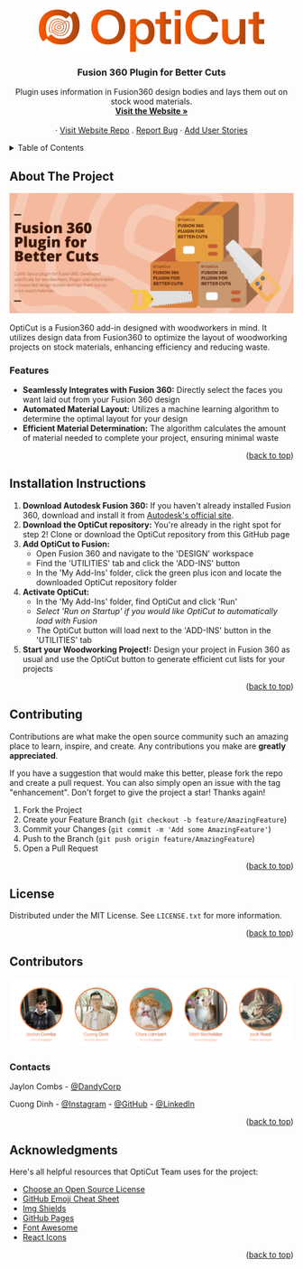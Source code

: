 <a name="readme-top"></a>

<!-- PROJECT LOGO -->
<br />
<div align="center">
  <a href="https://github.com/OptiCut/OptiCut">
    <img src="themes/color/opticut-gradient-logo.png" alt="Logo" width="400" height="75">
  </a>

  <h3 align="center">Fusion 360 Plugin for Better Cuts</h3>

  <p align="center">
    Plugin uses information in Fusion360 design bodies and lays them out on stock wood materials.
    <br />
    <a href="https://opticut.github.io"><strong>Visit the Website »</strong></a>
    <br />
    <br />
    ·
    <a href="https://github.com/OptiCut/opticut.github.io">Visit Website Repo</a>
    .
    <a href="https://github.com/OptiCut/OptiCut/issues/new?assignees=&labels=&projects=&template=bug_report.md&title=">Report Bug</a>
    ·
    <a href="https://github.com/OptiCut/OptiCut/issues/new?assignees=&labels=&projects=&template=user-stories.md&title=%5BUserStory%5D+brief+identification+of+the+user+story">Add User Stories</a>
  </p>
</div>


<!-- TABLE OF CONTENTS -->
<details>
  <summary>Table of Contents</summary>
  <ol>
    <li>
      <a href="#about-the-project">About The Project</a>
      <ul>
        <li><a href="#features">Features</a></li>
      </ul>
    </li>
    <li>
      <a href="#installation-instructions">Installation Instructions</a>
    </li>
    <li><a href="#contributing">Contributing</a></li>
    <li><a href="#license">License</a></li>
    <li><a href="#contributors">Contributors</a></li>
    <li><a href="#acknowledgments">Acknowledgments</a></li>
  </ol>
</details>



## About The Project

[![Product Name Screen Shot][product-screenshot]](https://opticut.github.io)

OptiCut is a Fusion360 add-in designed with woodworkers in mind. It utilizes design data from Fusion360 to optimize the layout of woodworking projects on stock materials, enhancing efficiency and reducing waste.

### Features
* __Seamlessly Integrates with Fusion 360:__ Directly select the faces you want laid out from your Fusion 360 design
* __Automated Material Layout:__  Utilizes a machine learning algorithm to determine the optimal layout for your design
* __Efficient Material Determination:__ The algorithm calculates the amount of material needed to complete your project, ensuring minimal waste

<p align="right">(<a href="#readme-top">back to top</a>)</p>

## Installation Instructions
1. __Download Autodesk Fusion 360:__ If you haven't already installed Fusion 360, download and install it from [Autodesk's official site](https://www.autodesk.com).
2. __Download the OptiCut repository:__ You're already in the right spot for step 2! Clone or download the OptiCut repository from this GitHub page 
3. __Add OptiCut to Fusion:__
   * Open Fusion 360 and navigate to the 'DESIGN' workspace
   * Find the 'UTILITIES' tab and click the 'ADD-INS' button
   * In the 'My Add-Ins' folder, click the green plus icon and locate the downloaded OptiCut repository folder
4. __Activate OptiCut:__
   * In the 'My Add-Ins' folder, find OptiCut and click 'Run'
   * *Select 'Run on Startup' if you would like OptiCut to automatically load with Fusion*
   * The OptiCut button will load next to the 'ADD-INS' button in the 'UTILITIES' tab
5. __Start your Woodworking Project!:__ Design your project in Fusion 360 as usual and use the OptiCut button to generate efficient cut lists for your projects

<p align="right">(<a href="#readme-top">back to top</a>)</p>



<!-- CONTRIBUTING -->
## Contributing

Contributions are what make the open source community such an amazing place to learn, inspire, and create. Any contributions you make are **greatly appreciated**.

If you have a suggestion that would make this better, please fork the repo and create a pull request. You can also simply open an issue with the tag "enhancement".
Don't forget to give the project a star! Thanks again!

1. Fork the Project
2. Create your Feature Branch (`git checkout -b feature/AmazingFeature`)
3. Commit your Changes (`git commit -m 'Add some AmazingFeature'`)
4. Push to the Branch (`git push origin feature/AmazingFeature`)
5. Open a Pull Request

<p align="right">(<a href="#readme-top">back to top</a>)</p>



<!-- LICENSE -->
## License

Distributed under the MIT License. See `LICENSE.txt` for more information.

<p align="right">(<a href="#readme-top">back to top</a>)</p>



<!-- CONTACT -->
## Contributors
![opticut-team]

### Contacts

Jaylon Combs - [@DandyCorp](https://dandycorp.net)

Cuong Dinh - [@Instagram](https://www.instagram.com/itsdeandinh) - [@GitHub](https://github.com/cdinh92) - [@LinkedIn](https://www.linkedin.com/in/cuongdinh97/)

<p align="right">(<a href="#readme-top">back to top</a>)</p>



<!-- ACKNOWLEDGMENTS -->
## Acknowledgments

Here's all helpful resources that OptiCut Team uses for the project:

* [Choose an Open Source License](https://choosealicense.com)
* [GitHub Emoji Cheat Sheet](https://www.webpagefx.com/tools/emoji-cheat-sheet)
* [Img Shields](https://shields.io)
* [GitHub Pages](https://pages.github.com)
* [Font Awesome](https://fontawesome.com)
* [React Icons](https://react-icons.github.io/react-icons/search)

<p align="right">(<a href="#readme-top">back to top</a>)</p>



<!-- MARKDOWN LINKS & IMAGES -->
<!-- https://www.markdownguide.org/basic-syntax/#reference-style-links -->
[product-screenshot]: images/product-screenshot-website.png
[opticut-team]: images/opticut-team-frame.png
